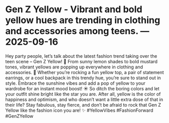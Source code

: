 # Gen Z Yellow - Vibrant and bold yellow hues are trending in clothing and accessories among teens. — 2025-09-16

Hey party people, let’s talk about the latest fashion trend taking over the teen scene – Gen Z Yellow! 🌟 From sunny lemon shades to bold mustard tones, vibrant yellows are popping up everywhere in clothing and accessories. 💛 Whether you’re rocking a fun yellow top, a pair of statement earrings, or a cool backpack in this trendy hue, you’re sure to stand out in style. Embrace the sunshine vibes and add a pop of yellow to your wardrobe for an instant mood boost! ☀️ So ditch the boring colors and let your outfit shine bright like the star you are. After all, yellow is the color of happiness and optimism, and who doesn’t want a little extra dose of that in their life? Stay fabulous, stay fierce, and don’t be afraid to rock that Gen Z Yellow like the fashion icon you are! ✨ #YellowVibes #FashionForward #GenZYellow